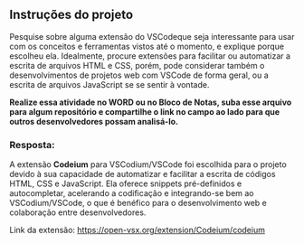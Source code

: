 ## Instruções do projeto
Pesquise sobre alguma extensão do VSCodeque seja interessante para usar com os conceitos e ferramentas vistos até o momento, e explique porque escolheu ela. Idealmente, procure extensões para facilitar ou automatizar a escrita de arquivos HTML e CSS, porém, pode considerar também o desenvolvimentos de projetos web com VSCode de forma geral, ou a escrita de arquivos JavaScript se se sentir à vontade.

**Realize essa atividade no WORD ou no Bloco de Notas, suba esse arquivo para algum repositório e compartilhe o link no campo ao lado para que outros desenvolvedores possam analisá-lo.**

### Resposta:

A extensão **Codeium** para VSCodium/VSCode foi escolhida para o projeto devido à sua capacidade de automatizar e facilitar a escrita de códigos HTML, CSS e JavaScript. Ela oferece snippets pré-definidos e autocompletar, acelerando a codificação e integrando-se bem ao VSCodium/VSCode, o que é benéfico para o desenvolvimento web e colaboração entre desenvolvedores. 

Link da extensão: https://open-vsx.org/extension/Codeium/codeium